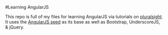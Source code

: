 #Learning AngularJS


This repo is full of my files for learning AngularJS via tutorials on [pluralsight](http://pluralsight.com/training/courses/TableOfContents?courseName=angularjs-fundamentals&highlight=jim-cooper_angularjs-fundamentals-m3-services*3!joe-eames_angularjs-fundamentals-m1-intro!joe-eames_angularjs-fundamentals-m2-markup-controllers!joe-eames_angularjs-fundamentals-m6-testing!jim-cooper_angularjs-fundamentals-m4-routing!jim-cooper_angularjs-fundamentals-m5-directives#angularjs-fundamentals-m3-services). It uses the [AngularJS seed](https://github.com/angular/angular-seed) as its base as well as Bootstrap, UnderscoreJS, & jQuery. 
